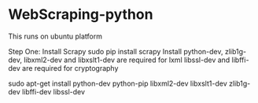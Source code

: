 # WebScraping-python

This runs on ubuntu platform

Step One:
Install Scrapy 
sudo pip install scrapy 
Install 
python-dev, zlib1g-dev, libxml2-dev and libxslt1-dev are required for lxml
libssl-dev and libffi-dev are required for cryptography

sudo apt-get install python-dev python-pip libxml2-dev libxslt1-dev zlib1g-dev libffi-dev libssl-dev
